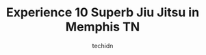 ---
layout: ampstory
image: https://i0.wp.com/www.depkes.org/wp-content/uploads/2023/06/jiu-jitsu-0-in-memphis-tn-1685784545.jpeg?resize=640,853
author: techidn
featured: false
description: Discover the impressive array of Jiu Jitsu options in Memphis TN, where you can find 10 of the largest Jiu Jitsu establishments in the area. From renowned classics to hidden gems, Memphis TN
title: Experience 10 Superb Jiu Jitsu in Memphis TN
cover:
   title: Experience 10 Superb Jiu Jitsu in Memphis TN
   subtitle: Rickpate
   background: https://www.depkes.org/wp-content/uploads/2023/06/jiu-jitsu-0-in-memphis-tn-1685784545.jpeg

pages: 
 - layout: thirds
   top: <h1>#1 Chilcutts Memphis Martial Arts</h1>
   bottom: "<p>What a fabulous experience.  We did a beginner mother/daughter self defense course for our girls heading to college. It was fantastic!  We ALL left feeling so empowered! </p>"
   background: https://www.depkes.org/wp-content/uploads/2023/06/jiu-jitsu-1-in-memphis-tn-1685784545.jpeg
   backgroundblur: true
 - layout: thirds
   top: <h1>#2 USA Karate</h1>
   bottom: "<p>We attend the Cordova location and cannot say enough great things about our dojo! My sons and myself started in August and the change I have seen in my boys in regards to</p>"
   background: https://www.depkes.org/wp-content/uploads/2023/06/jiu-jitsu-2-in-memphis-tn-1685784546.jpeg
   cta:
      link: https://www.depkes.org/blog/experience-10-superb-jiu-jitsu-in-memphis-tn/
      text: Experience 10 Superb Jiu Jitsu in Memphis TN
 - layout: thirds
   top: <h1>#3 TNT Martial Arts</h1>
   bottom: "<p>5101 Sanderlin Ave, Memphis, TN 38117, United States</p>"
   background: https://www.depkes.org/wp-content/uploads/2023/06/jiu-jitsu-3-in-memphis-tn-1685784546.jpeg
   cta:
      link: https://www.depkes.org/blog/experience-10-superb-jiu-jitsu-in-memphis-tn/
      text: Experience 10 Superb Jiu Jitsu in Memphis TN
 - layout: thirds
   top: <h1>#4 GFTeam Tenneessee</h1>
   bottom: "<p>7845 Trinity Rd suite 102, Cordova, TN 38018, United States</p>"
   background: https://images.unsplash.com/photo-1608501821300-4f99e58bba77?ixlib=rb-4.0.3&ixid=MnwxMjA3fDB8MHxwaG90by1wYWdlfHx8fGVufDB8fHx8&auto=format&fit=crop&w=640&h=853&q=80
   cta:
      link: https://www.depkes.org/blog/experience-10-superb-jiu-jitsu-in-memphis-tn/
      text: Experience 10 Superb Jiu Jitsu in Memphis TN
 - layout: thirds
   top: <h1>#5 Berserker Jiu-Jitsu Club</h1>
   bottom: "<p>2183 Young Ave, Memphis, TN 38104, United States</p>"
   background: https://images.unsplash.com/photo-1533998839656-76f5e4b2bccb?ixlib=rb-4.0.3&ixid=MnwxMjA3fDB8MHxwaG90by1wYWdlfHx8fGVufDB8fHx8&auto=format&fit=crop&w=640&h=853&q=80
   cta:
      link: https://www.depkes.org/blog/experience-10-superb-jiu-jitsu-in-memphis-tn/
      text: Experience 10 Superb Jiu Jitsu in Memphis TN
 - layout: thirds
   top: <h1>#6 KMD Self-Defense and Fitness</h1>
   bottom: "<p>1879 N Germantown Pkwy, Cordova, TN 38016, United States</p>"
   background: https://images.unsplash.com/photo-1595364397663-fca4f075d796?ixlib=rb-4.0.3&ixid=MnwxMjA3fDB8MHxwaG90by1wYWdlfHx8fGVufDB8fHx8&auto=format&fit=crop&w=640&h=853&q=80
   cta:
      link: https://www.depkes.org/blog/experience-10-superb-jiu-jitsu-in-memphis-tn/
      text: Experience 10 Superb Jiu Jitsu in Memphis TN
 - layout: thirds
   top: <h1>#7 Midtown Grappling Academy</h1>
   bottom: "<p>584 Tillman St Suite #2, Memphis, TN 38112, United States</p>"
   background: https://images.unsplash.com/photo-1527067829737-402993088e6b?ixlib=rb-4.0.3&ixid=MnwxMjA3fDB8MHxwaG90by1wYWdlfHx8fGVufDB8fHx8&auto=format&fit=crop&w=640&h=853&q=80
   cta:
      link: https://www.depkes.org/blog/experience-10-superb-jiu-jitsu-in-memphis-tn/
      text: Experience 10 Superb Jiu Jitsu in Memphis TN
 - layout: thirds
   middle: Continue reading...
   background: https://images.unsplash.com/photo-1552083974-186346191183?ixlib=rb-4.0.3&ixid=MnwxMjA3fDB8MHxwaG90by1wYWdlfHx8fGVufDB8fHx8&auto=format&fit=crop&w=640&h=853&q=80
   cta:
      link: https://www.depkes.org/blog/experience-10-superb-jiu-jitsu-in-memphis-tn/
      text: Experience 10 Superb Jiu Jitsu in Memphis TN
      
---